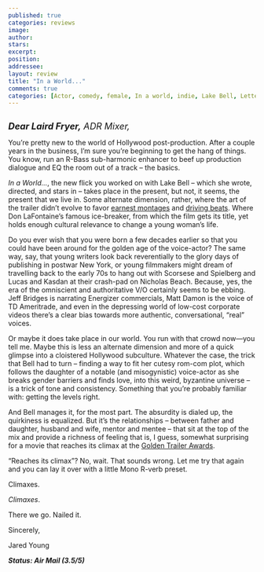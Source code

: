 ```yaml
---
published: true
categories: reviews
image:
author: 
stars: 
excerpt: 
position: 
addressee: 
layout: review
title: "In a World..."
comments: true
categories: [Actor, comedy, female, In a world, indie, Lake Bell, Letters, Sundance, voice, voiceover, women]
---
```

<div><p><span class="full-image-block ssNonEditable"><span><a href="/letters/2013/8/23/in-a-world.html"><img src="http://static.squarespace.com/static/5005f6bcc4aa41161b33e89e/5329cf1fe4b07c068ebf74de/5329cf1fe4b07c068ebf789b/1377279978048/In%20a%20World.jpg" alt="" /></a></span></span></p>
<p><em style="font-size:130%;"><strong>Dear Laird Fryer,</strong> ADR Mixer, </em></p>
<p>You&rsquo;re pretty new to the world of Hollywood post-production. After a couple years in the business, I&rsquo;m sure you&rsquo;re beginning to get the hang of things. You know, run an R-Bass sub-harmonic enhancer to beef up production dialogue and EQ the room out of a track &ndash; the basics.</p>
<p><em>In a World&#8230;</em>, the new flick you worked on with Lake Bell &ndash; which she wrote, directed, and stars in &ndash; takes place in the present, but not, it seems, the present that we live in. Some alternate dimension, rather, where the art of the trailer didn&rsquo;t evolve to favor <a href="http://www.youtube.com/watch?v=kGWO2w0H2V8">earnest montages</a> and <a href="http://www.youtube.com/watch?v=iszwuX1AK6A">driving beats</a>. Where Don LaFontaine&rsquo;s famous ice-breaker, from which the film gets its title, yet holds enough cultural relevance to change a young woman&rsquo;s life.</p>
<p>Do you ever wish that you were born a few decades earlier so that you could have been around for the golden age of the voice-actor? The same way, say, that young writers look back reverentially to the glory days of publishing in postwar New York, or young filmmakers might dream of travelling back to the early 70s to hang out with Scorsese and Spielberg and Lucas and Kasdan at their crash-pad on Nicholas Beach. Because, yes, the era of the omniscient and authoritative V/O certainly seems to be ebbing. Jeff Bridges is narrating Energizer commercials, Matt Damon is the voice of TD Ameritrade, and even in the depressing world of low-cost corporate videos there&rsquo;s a clear bias towards more authentic, conversational, &ldquo;real&rdquo; voices.</p>
<p>Or maybe it does take place in our world. You run with that crowd now&mdash;you tell me. Maybe this is less an alternate dimension and more of a quick glimpse into a cloistered Hollywood subculture. Whatever the case, the trick that Bell had to turn &ndash; finding a way to fit her cutesy rom-com plot, which follows the daughter of a notable (and misogynistic) voice-actor as she breaks gender barriers and finds love, into this weird, byzantine universe &ndash; is a trick of tone and consistency. Something that you&rsquo;re probably familiar with: getting the levels right.</p>
<p>And Bell manages it, for the most part. The absurdity is dialed up, the quirkiness is equalized. But it&rsquo;s the relationships &ndash; between father and daughter, husband and wife, mentor and mentee &ndash; that sit at the top of the mix and provide a richness of feeling that is, I guess, somewhat surprising for a movie that reaches its climax at the <a href="http://www.goldentrailer.com/">Golden Trailer Awards</a>.&nbsp;</p>
<p>&ldquo;Reaches its climax&rdquo;? No, wait. That sounds wrong. Let me try that again and you can lay it over with a little Mono R-verb preset.</p>
<p>Climaxes.</p>
<p><em>Climaxes</em>.</p>
<p>There we go. Nailed it.</p>
<p>Sincerely,</p>
<p>Jared Young</p>
<p><strong><em>Status: Air Mail (3.5/5)</em></strong></p></div>
